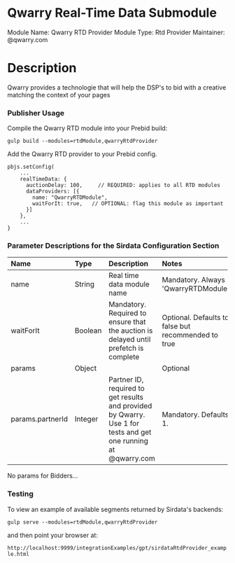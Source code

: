 # Qwarry Real-Time Data Submodule

Module Name: Qwarry RTD Provider
Module Type: Rtd Provider
Maintainer: @qwarry.com

# Description

Qwarry provides a technologie that will help the DSP's to bid with a creative matching the context of your pages

### Publisher Usage

Compile the Qwarry RTD module into your Prebid build:

`gulp build --modules=rtdModule,qwarryRtdProvider`

Add the Qwarry RTD provider to your Prebid config.

```
pbjs.setConfig(
    ...
    realTimeData: {
      auctionDelay: 100,     // REQUIRED: applies to all RTD modules
      dataProviders: [{
        name: "QwarryRTDModule",
        waitForIt: true,   // OPTIONAL: flag this module as important
      }]
    },
    ...
}
```

### Parameter Descriptions for the Sirdata Configuration Section

| Name  |Type | Description   | Notes  |
| :------------ | :------------ | :------------ |:------------ |
| name | String | Real time data module name | Mandatory. Always 'QwarryRTDModule' |
| waitForIt | Boolean | Mandatory. Required to ensure that the auction is delayed until prefetch is complete | Optional. Defaults to false but recommended to true |
| params | Object | | Optional |
| params.partnerId | Integer | Partner ID, required to get results and provided by Qwarry. Use 1 for tests and get one running at @qwarry.com | Mandatory. Defaults 1. |

No params for Bidders...

### Testing

To view an example of available segments returned by Sirdata's backends:

`gulp serve --modules=rtdModule,qwarryRtdProvider`

and then point your browser at:

`http://localhost:9999/integrationExamples/gpt/sirdataRtdProvider_example.html`
